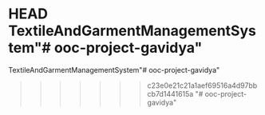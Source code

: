 HEAD
TextileAndGarmentManagementSystem"# ooc-project-gavidya" 
=======
TextileAndGarmentManagementSystem"# ooc-project-gavidya" 
>>>>>>> c23e0e21c21a1aef69516a4d97bbcb7d1441615a
"# ooc-project-gavidya" 
